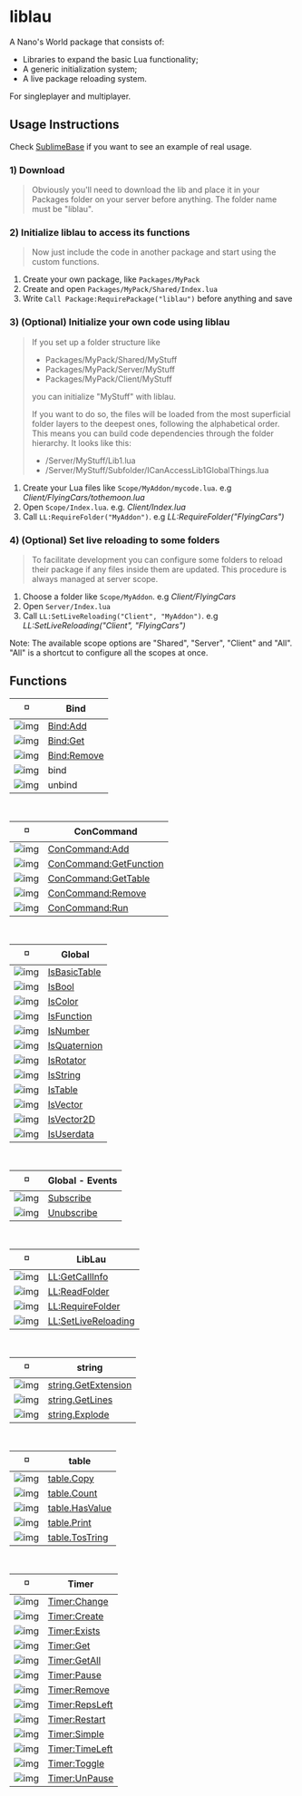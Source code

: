 # liblau

A Nano's World package that consists of:

  - Libraries to expand the basic Lua functionality;
  - A generic initialization system;
  - A live package reloading system.

For singleplayer and multiplayer.

## Usage Instructions

Check [SublimeBase](https://github.com/Xalalau/SublimeBase) if you want to see an example of real usage.

### 1) Download
> Obviously you'll need to download the lib and place it in your Packages folder on your server before anything. The folder name must be "liblau".

### 2) Initialize liblau to access its functions
> Now just include the code in another package and start using the custom functions.

1. Create your own package, like ``Packages/MyPack``
1. Create and open ``Packages/MyPack/Shared/Index.lua``
1. Write ``Call Package:RequirePackage("liblau")`` before anything and save

### 3) (Optional) Initialize your own code using liblau
> If you set up a folder structure like
> - Packages/MyPack/Shared/MyStuff
> - Packages/MyPack/Server/MyStuff
> - Packages/MyPack/Client/MyStuff
> 
> you can initialize "MyStuff" with liblau.
>
> If you want to do so, the files will be loaded from the most superficial folder layers to the deepest ones, following the alphabetical order. This means you can build code dependencies through the folder hierarchy. It looks like this:
> 
> - /Server/MyStuff/Lib1.lua
> - /Server/MyStuff/Subfolder/ICanAccessLib1GlobalThings.lua

1. Create your Lua files like ``Scope/MyAddon/mycode.lua``. e.g _Client/FlyingCars/tothemoon.lua_
1. Open ``Scope/Index.lua``. e.g. _Client/Index.lua_
1. Call ``LL:RequireFolder("MyAddon")``. e.g _LL:RequireFolder("FlyingCars")_

### 4) (Optional) Set live reloading to some folders
> To facilitate development you can configure some folders to reload their package if any files inside them are updated. This procedure is always managed at server scope.

1. Choose a folder like ``Scope/MyAddon``. e.g _Client/FlyingCars_
1. Open ``Server/Index.lua``
1. Call ``LL:SetLiveReloading("Client", "MyAddon")``. e.g _LL:SetLiveReloading("Client", "FlyingCars")_

Note: The available scope options are "Shared", "Server", "Client" and "All". "All" is a shortcut to configure all the scopes at once.

## Functions

<!---
  Shared: https://i.imgur.com/jsK5p2b.png
  Server: https://i.imgur.com/0QDsDU6.png
  Client: https://i.imgur.com/NTaK5Vd.png

  Shared Command: https://i.imgur.com/sNwqGrO.png
  Server Command: https://i.imgur.com/18cor6U.png
  Client Command: https://i.imgur.com/DEGvkBi.png
 --->

:white_medium_small_square: | Bind
------------ | -------------
![img](https://i.imgur.com/NTaK5Vd.png) | [Bind:Add](https://github.com/Xalalau/liblau/blob/master/Client/liblau/global/concommands.lua)
![img](https://i.imgur.com/NTaK5Vd.png) | [Bind:Get](https://github.com/Xalalau/liblau/blob/master/Client/liblau/global/concommands.lua)
![img](https://i.imgur.com/NTaK5Vd.png) | [Bind:Remove](https://github.com/Xalalau/liblau/blob/master/Client/liblau/global/concommands.lua)
![img](https://i.imgur.com/DEGvkBi.png) | bind
![img](https://i.imgur.com/DEGvkBi.png) | unbind

<br/>

:white_medium_small_square: | ConCommand
------------ | -------------
![img](https://i.imgur.com/jsK5p2b.png) | [ConCommand:Add](https://github.com/Xalalau/liblau/blob/master/Shared/liblau/global/concommands.lua)
![img](https://i.imgur.com/jsK5p2b.png) | [ConCommand:GetFunction](https://github.com/Xalalau/liblau/blob/master/Shared/liblau/global/concommands.lua)
![img](https://i.imgur.com/jsK5p2b.png) | [ConCommand:GetTable](https://github.com/Xalalau/liblau/blob/master/Shared/liblau/global/concommands.lua)
![img](https://i.imgur.com/jsK5p2b.png) | [ConCommand:Remove](https://github.com/Xalalau/liblau/blob/master/Shared/liblau/global/concommands.lua)
![img](https://i.imgur.com/jsK5p2b.png) | [ConCommand:Run](https://github.com/Xalalau/liblau/blob/master/Shared/liblau/global/concommands.lua)

<br/>

:white_medium_small_square: | Global
------------ | -------------
![img](https://i.imgur.com/jsK5p2b.png) | [IsBasicTable](https://github.com/Xalalau/liblau/blob/master/Shared/liblau/global/global.lua)
![img](https://i.imgur.com/jsK5p2b.png) | [IsBool](https://github.com/Xalalau/liblau/blob/master/Shared/liblau/global/global.lua)
![img](https://i.imgur.com/jsK5p2b.png) | [IsColor](https://github.com/Xalalau/liblau/blob/master/Shared/liblau/global/global.lua)
![img](https://i.imgur.com/jsK5p2b.png) | [IsFunction](https://github.com/Xalalau/liblau/blob/master/Shared/liblau/global/global.lua)
![img](https://i.imgur.com/jsK5p2b.png) | [IsNumber](https://github.com/Xalalau/liblau/blob/master/Shared/liblau/global/global.lua)
![img](https://i.imgur.com/jsK5p2b.png) | [IsQuaternion](https://github.com/Xalalau/liblau/blob/master/Shared/liblau/global/global.lua)
![img](https://i.imgur.com/jsK5p2b.png) | [IsRotator](https://github.com/Xalalau/liblau/blob/master/Shared/liblau/global/global.lua)
![img](https://i.imgur.com/jsK5p2b.png) | [IsString](https://github.com/Xalalau/liblau/blob/master/Shared/liblau/global/global.lua)
![img](https://i.imgur.com/jsK5p2b.png) | [IsTable](https://github.com/Xalalau/liblau/blob/master/Shared/liblau/global/global.lua)
![img](https://i.imgur.com/jsK5p2b.png) | [IsVector](https://github.com/Xalalau/liblau/blob/master/Shared/liblau/global/global.lua)
![img](https://i.imgur.com/jsK5p2b.png) | [IsVector2D](https://github.com/Xalalau/liblau/blob/master/Shared/liblau/global/global.lua)
![img](https://i.imgur.com/jsK5p2b.png) | [IsUserdata](https://github.com/Xalalau/liblau/blob/master/Shared/liblau/global/global.lua)

<br/>

:white_medium_small_square: | Global - Events
------------ | -------------
![img](https://i.imgur.com/jsK5p2b.png) | [Subscribe](https://github.com/Xalalau/liblau/blob/master/Shared/liblau/global/events.lua)
![img](https://i.imgur.com/jsK5p2b.png) | [Unubscribe](https://github.com/Xalalau/liblau/blob/master/Shared/liblau/global/events.lua)

<br/>

:white_medium_small_square: | LibLau
------------ | -------------
![img](https://i.imgur.com/jsK5p2b.png) | [LL:GetCallInfo](https://github.com/Xalalau/liblau/blob/master/Shared/Index.lua)
![img](https://i.imgur.com/jsK5p2b.png) | [LL:ReadFolder](https://github.com/Xalalau/liblau/blob/master/Shared/Index.lua)
![img](https://i.imgur.com/jsK5p2b.png) | [LL:RequireFolder](https://github.com/Xalalau/liblau/blob/master/Shared/Index.lua)
![img](https://i.imgur.com/0QDsDU6.png) | [LL:SetLiveReloading](https://github.com/Xalalau/liblau/blob/master/Server/Index.lua)

<br/>

:white_medium_small_square: | string
------------ | -------------
![img](https://i.imgur.com/jsK5p2b.png) | [string.GetExtension](https://github.com/Xalalau/liblau/blob/master/Shared/liblau/string/string.lua)
![img](https://i.imgur.com/jsK5p2b.png) | [string.GetLines](https://github.com/Xalalau/liblau/blob/master/Shared/liblau/string/string.lua)
![img](https://i.imgur.com/jsK5p2b.png) | [string.Explode](https://github.com/Xalalau/liblau/blob/master/Shared/liblau/string/string.lua)

<br/>

:white_medium_small_square: | table
------------ | -------------
![img](https://i.imgur.com/jsK5p2b.png) | [table.Copy](https://github.com/Xalalau/liblau/blob/master/Shared/liblau/table/table.lua)
![img](https://i.imgur.com/jsK5p2b.png) | [table.Count](https://github.com/Xalalau/liblau/blob/master/Shared/liblau/table/table.lua)
![img](https://i.imgur.com/jsK5p2b.png) | [table.HasValue](https://github.com/Xalalau/liblau/blob/master/Shared/liblau/table/table.lua)
![img](https://i.imgur.com/jsK5p2b.png) | [table.Print](https://github.com/Xalalau/liblau/blob/master/Shared/liblau/table/table.lua)
![img](https://i.imgur.com/jsK5p2b.png) | [table.TosTring](https://github.com/Xalalau/liblau/blob/master/Shared/liblau/table/table.lua)

<br/>

:white_medium_small_square: | Timer
------------ | -------------
![img](https://i.imgur.com/jsK5p2b.png) | [Timer:Change](https://github.com/Xalalau/liblau/blob/master/Shared/liblau/Timer/Timer.lua)
![img](https://i.imgur.com/jsK5p2b.png) | [Timer:Create](https://github.com/Xalalau/liblau/blob/master/Shared/liblau/Timer/Timer.lua)
![img](https://i.imgur.com/jsK5p2b.png) | [Timer:Exists](https://github.com/Xalalau/liblau/blob/master/Shared/liblau/Timer/Timer.lua)
![img](https://i.imgur.com/jsK5p2b.png) | [Timer:Get](https://github.com/Xalalau/liblau/blob/master/Shared/liblau/Timer/Timer.lua)
![img](https://i.imgur.com/jsK5p2b.png) | [Timer:GetAll](https://github.com/Xalalau/liblau/blob/master/Shared/liblau/Timer/Timer.lua)
![img](https://i.imgur.com/jsK5p2b.png) | [Timer:Pause](https://github.com/Xalalau/liblau/blob/master/Shared/liblau/Timer/Timer.lua)
![img](https://i.imgur.com/jsK5p2b.png) | [Timer:Remove](https://github.com/Xalalau/liblau/blob/master/Shared/liblau/Timer/Timer.lua)
![img](https://i.imgur.com/jsK5p2b.png) | [Timer:RepsLeft](https://github.com/Xalalau/liblau/blob/master/Shared/liblau/Timer/Timer.lua)
![img](https://i.imgur.com/jsK5p2b.png) | [Timer:Restart](https://github.com/Xalalau/liblau/blob/master/Shared/liblau/Timer/Timer.lua)
![img](https://i.imgur.com/jsK5p2b.png) | [Timer:Simple](https://github.com/Xalalau/liblau/blob/master/Shared/liblau/Timer/Timer.lua)
![img](https://i.imgur.com/jsK5p2b.png) | [Timer:TimeLeft](https://github.com/Xalalau/liblau/blob/master/Shared/liblau/Timer/Timer.lua)
![img](https://i.imgur.com/jsK5p2b.png) | [Timer:Toggle](https://github.com/Xalalau/liblau/blob/master/Shared/liblau/Timer/Timer.lua)
![img](https://i.imgur.com/jsK5p2b.png) | [Timer:UnPause](https://github.com/Xalalau/liblau/blob/master/Shared/liblau/Timer/Timer.lua)
